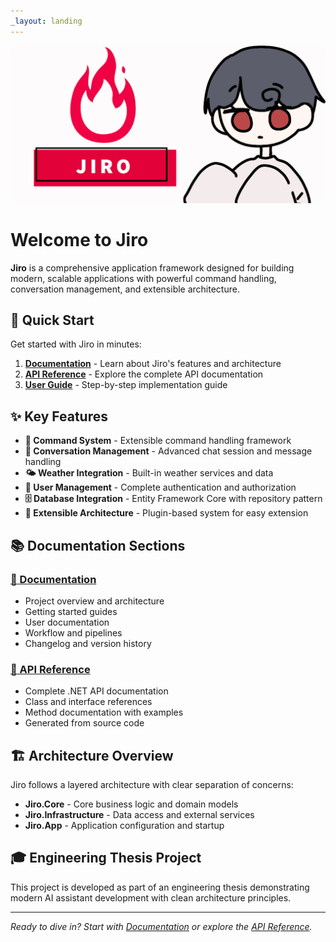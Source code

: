 ```yaml
---
_layout: landing
---
```


<p align="center">
    <img src="assets/JiroBanner.png" alt="Jiro Banner" style="max-width: 100%; height: auto; border-radius: 15px;" />
</p>

# Welcome to Jiro

**Jiro** is a comprehensive application framework designed for building modern, scalable applications with powerful command handling, conversation management, and extensible architecture.

## 🚀 Quick Start

Get started with Jiro in minutes:

1. **[Documentation](docs/)** - Learn about Jiro's features and architecture
2. **[API Reference](api/)** - Explore the complete API documentation
3. **[User Guide](docs/user-guide.html)** - Step-by-step implementation guide

## ✨ Key Features

- **🎯 Command System** - Extensible command handling framework
- **💬 Conversation Management** - Advanced chat session and message handling
- **🌤️ Weather Integration** - Built-in weather services and data
- **👤 User Management** - Complete authentication and authorization
- **🗄️ Database Integration** - Entity Framework Core with repository pattern
- **🔌 Extensible Architecture** - Plugin-based system for easy extension

## 📚 Documentation Sections

### [📖 Documentation](docs/)

- Project overview and architecture
- Getting started guides
- User documentation
- Workflow and pipelines
- Changelog and version history

### [🔧 API Reference](api/)

- Complete .NET API documentation
- Class and interface references
- Method documentation with examples
- Generated from source code

## 🏗️ Architecture Overview

Jiro follows a layered architecture with clear separation of concerns:

- **Jiro.Core** - Core business logic and domain models
- **Jiro.Infrastructure** - Data access and external services
- **Jiro.App** - Application configuration and startup

## 🎓 Engineering Thesis Project

This project is developed as part of an engineering thesis demonstrating modern AI assistant development with clean architecture principles.

---

*Ready to dive in? Start with [Documentation](docs/) or explore the [API Reference](api/).*
